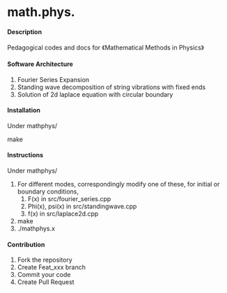 # math.phys.

#### Description
Pedagogical codes and docs for 《Mathematical Methods in Physics》

#### Software Architecture
1. Fourier Series Expansion
2. Standing wave decomposition of string vibrations with fixed ends
3. Solution of 2d laplace equation with circular boundary

#### Installation

Under mathphys/

make

#### Instructions

Under mathphys/
1.  For different modes, correspondingly modify one of these, for initial or boundary conditions,
	1) F(x) in src/fourier\_series.cpp
	2) Phi(x), psi(x) in src/standingwave.cpp
	3) f(x) in src/laplace2d.cpp
2.  make
3.  ./mathphys.x

#### Contribution

1.  Fork the repository
2.  Create Feat_xxx branch
3.  Commit your code
4.  Create Pull Request
